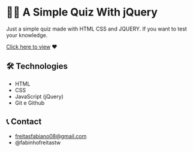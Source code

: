 # 🧑‍💻 A Simple Quiz With jQuery

Just a simple quiz made with HTML CSS and JQUERY. If you want to test your knowledge.

[Click here to view](https://fabinho070.github.io/quiz-with-jquery/) ❤️ 

## 🛠️ Technologies
- HTML
- CSS
- JavaScript (jQuery)
- Git e Github

## 📞 Contact
- freitasfabiano08@gmail.com
- @fabinhofreitastw
